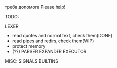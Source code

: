 треба допомога
Please help!



TODO:

LEXER
-	read quotes and normal text, check them(DONE)
-	read pipes and redirs, check them(WIP)
-	protect memory 
-	(??)
PARSER
EXPANDER
EXECUTOR



MISC:
SIGNALS
BUILTINS

